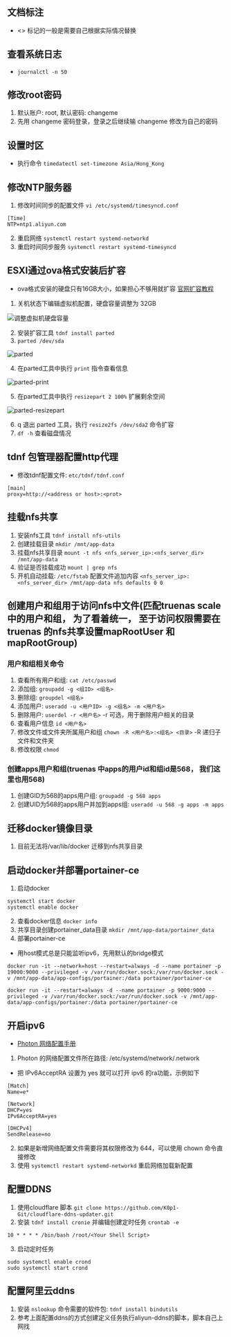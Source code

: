 ## 文档标注
* <> 标记的一般是需要自己根据实际情况替换

## 查看系统日志
* `journalctl -n 50`

## 修改root密码
1. 默认账户: root, 默认密码: changeme
2. 先用 changeme 密码登录，登录之后继续输 changeme 修改为自己的密码

## 设置时区
* 执行命令 `timedatectl set-timezone Asia/Hong_Kong`

## 修改NTP服务器
1. 修改时间同步的配置文件 `vi /etc/systemd/timesyncd.conf`
```
[Time]
NTP=ntp1.aliyun.com
```
2. 重启网络 `systemctl restart systemd-networkd`
3. 重启时间同步服务 `systemctl restart systemd-timesyncd`

## ESXI通过ova格式安装后扩容
* ova格式安装的硬盘只有16GB大小，如果担心不够用就扩容 [官网扩容教程](https://vmware.github.io/photon/assets/files/html/3.0/photon_troubleshoot/expanding-disk-partition.html)
1. 关机状态下编辑虚拟机配置，硬盘容量调整为 32GB

![调整虚拟机硬盘容量](./image/调整虚拟机硬盘.jpg)

2. 安装扩容工具 `tdnf install parted`
3. `parted /dev/sda`

![parted](./image/parted.jpg)

4. 在parted工具中执行 `print` 指令查看信息

![parted-print](./image/parted-print.jpg)

5. 在parted工具中执行 `resizepart 2 100%` 扩展剩余空间

![parted-resizepart](./image/parted-resizepart.jpg)

6. q 退出 parted 工具，执行 `resize2fs /dev/sda2` 命令扩容
7. `df -h` 查看磁盘情况


## tdnf 包管理器配置http代理
* 修改tdnf配置文件: `etc/tdnf/tdnf.conf`

```
[main]
proxy=http://<address or host>:<prot>
```

## 挂载nfs共享
1. 安装nfs工具 `tdnf install nfs-utils`
2. 创建挂载目录 `mkdir /mnt/app-data`
3. 挂载nfs共享目录 `mount -t nfs <nfs_server_ip>:<nfs_server_dir> /mnt/app-data`
4. 验证是否挂载成功 `mount | grep nfs`
5. 开机自动挂载: `/etc/fstab` 配置文件追加内容 `<nfs_server_ip>:<nfs_server_dir> /mnt/app-data nfs defaults 0 0`

## 创建用户和组用于访问nfs中文件(匹配truenas scale中的用户和组， 为了看着统一， 至于访问权限需要在 truenas 的nfs共享设置mapRootUser 和 mapRootGroup)
### 用户和组相关命令
1. 查看所有用户和组: `cat /etc/passwd`
2. 添加组: `groupadd -g <组ID> <组名>`
3. 删除组: `groupdel <组名>`
4. 添加用户: `useradd -u <用户ID> -g <组名> -m <用户名>`
5. 删除用户: `userdel -r <用户名>` -r 可选，用于删除用户相关的目录
6. 查看用户信息 `id <用户名>`
7. 修改文件或文件夹所属用户和组 `chown -R <用户名>:<组名> <目录>` -R 递归子文件和文件夹
8. 修改权限 `chmod`

### 创建apps用户和组(truenas 中apps的用户id和组id是568， 我们这里也用568)
1. 创建GID为568的apps用户组: `groupadd -g 568 apps`
2. 创建UID为568的apps用户并加到apps组: `useradd -u 568 -g apps -m apps`


## 迁移docker镜像目录
1. 目前无法将/var/lib/docker 迁移到nfs共享目录

## 启动docker并部署portainer-ce
1. 启动docker

```
systemctl start docker
systemctl enable docker
```

2. 查看docker信息 `docker info`
3. 共享目录创建portainer_data目录 `mkdir /mnt/app-data/portainer_data`
4. 部署portainer-ce

* 用host模式总是只能监听ipv6，先用默认的bridge模式

```
docker run -it --network=host --restart=always -d --name portainer -p 19000:9000 --privileged -v /var/run/docker.sock:/var/run/docker.sock -v /mnt/app-data/app-configs/portainer:/data portainer/portainer-ce

docker run -it --restart=always -d --name portainer -p 9000:9000 --privileged -v /var/run/docker.sock:/var/run/docker.sock -v /mnt/app-data/app-configs/portainer:/data portainer/portainer-ce
```

## 开启ipv6
* [Photon 网络配置手册](https://vmware.github.io/photon/assets/files/html/3.0/photon_admin/configuring-network-interfaces.html)
1. Photon 的网络配置文件所在路径: /etc/systemd/network/<your network config name>.network

* 把 IPv6AcceptRA 设置为 yes 就可以打开 ipv6 的ra功能，示例如下
```
[Match]
Name=e*

[Network]
DHCP=yes
IPv6AcceptRA=yes

[DHCPv4]
SendRelease=no
```
2. 如果是新增网络配置文件需要将其权限修改为 644，可以使用 chown 命令直接修改
3. 使用 `systemctl restart systemd-networkd` 重启网络加载新配置

## 配置DDNS
1. 使用cloudflare 脚本 `git clone https://github.com/K0p1-Git/cloudflare-ddns-updater.git`
2. 安装 `tdnf install cronie` 并编辑创建定时任务 `crontab -e`
```
10 * * * * /bin/bash /root/<Your Shell Script>
```
3. 启动定时任务
```
sudo systemctl enable crond
sudo systemctl start crond
```

## 配置阿里云ddns
1. 安装 `nslookup` 命令需要的软件包: `tdnf install bindutils`
2. 参考上面配置ddns的方式创建定义任务执行aliyun-ddns的脚本，脚本自己上网找